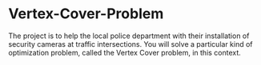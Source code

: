 # Vertex-Cover-Problem
The project is to help the local police department with their installation of security cameras at traffic intersections. You will solve a particular kind of optimization problem, called the Vertex Cover problem, in this context. 
